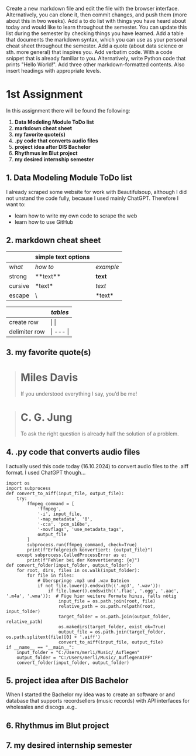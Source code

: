 Create a new markdown file and edit the file with the browser interface. Alternatively, you can clone it, then commit changes, and push them (more about this in two weeks).
Add a to do list with things you have heard about today and would like to learn throughout the semester. You can update this list during the semester by checking things you have learned.
Add a table that documents the markdown syntax, which you can use as your personal cheat sheet throughout the semester.
Add a quote (about data science or sth. more general) that inspires you.
Add verbatim code. With a code snippet that is already familiar to you. Alternatively, write Python code that prints "Hello World!".
Add three other markdown-formatted contents. Also insert headings with appropriate levels.

# 1st Assignment

In this assignment there will be found the following:

1. **Data Modeling Module ToDo list** 
2. **markdown cheat sheet**
3. **my favorite quote(s)**
4. **.py code that converts audio files**
5. **project idea after DIS Bachelor**
6. **Rhythmus im Blut project**
7. **my desired internship semester**

## 1. Data Modeling Module ToDo list
  I already scraped some website for work with Beautifulsoup, although I did not unstand the code fully, because I used mainly ChatGPT. Therefore I want to:
  - learn how to write my own code to scrape the web
  - learn how to use GitHub

## 2. markdown cheat sheet
  |  | simple text options |  |
  | --- | --- | --- |
  | *what* | *how to* | *example* |
  | strong | \*\*text\*\* | **text** |
  | cursive | \*text\* | *text* |
  | escape | \\ | \*text\* |
  
  |  | *tables* |
  | --- | --- |
  | create row | \|  \| |
  | delimiter row | \| --- \| |

## 3. my favorite quote(s)
> # Miles Davis
> If you understood everything I say, you’d be me!

> # C. G. Jung
> To ask the right question is already half the solution of a problem.

## 4. **.py code that converts audio files**
  I actually used this code today (16.10.2024) to convert audio files to the .aiff format. I used ChatGPT though...
~~~
import os
import subprocess
def convert_to_aiff(input_file, output_file):
    try:
        ffmpeg_command = [
            'ffmpeg',
            '-i', input_file,
            '-map_metadata', '0',
            '-c:a', 'pcm_s16be',
            '-movflags', 'use_metadata_tags',
            output_file
        ]
        subprocess.run(ffmpeg_command, check=True)
        print(f"Erfolgreich konvertiert: {output_file}")
    except subprocess.CalledProcessError as e:
        print(f"Fehler bei der Konvertierung: {e}")
def convert_folder(input_folder, output_folder):
    for root, dirs, files in os.walk(input_folder):
        for file in files:
            # Überspringe .mp3 und .wav Dateien
            if not file.lower().endswith(('.mp3', '.wav')):
                if file.lower().endswith(('.flac', '.ogg', '.aac', '.m4a', '.wma')):  # Füge hier weitere Formate hinzu, falls nötig
                    input_file = os.path.join(root, file)
                    relative_path = os.path.relpath(root, input_folder)
                    target_folder = os.path.join(output_folder, relative_path)
                    os.makedirs(target_folder, exist_ok=True)
                    output_file = os.path.join(target_folder, os.path.splitext(file)[0] + '.aiff')
                    convert_to_aiff(input_file, output_file)
if __name__ == "__main__":
    input_folder = "C:/Users/merli/Music/_Auflegen"
    output_folder = "C:/Users/merli/Music/_AuflegenAIFF"
    convert_folder(input_folder, output_folder)
~~~

## 5. **project idea after DIS Bachelor**
  When I started the Bachelor my idea was to create an software or and database that supports recordsellers (music records) with API interfaces for wholesales and discogs .e.g.. 

## 6. **Rhythmus im Blut project**
  
## 7. **my desired internship semester**
  


